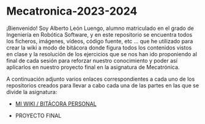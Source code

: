# Mecatronica-2023-2024

¡Bienvenido! Soy Alberto León Luengo, alumno matriculado en el grado de Ingeniería en Robótica Software, y en este repositorio se encuentra todos los ficheros, imágenes, vídeos, código fuente, etc ... que he utilizado para crear la wiki a modo de bitácora donde figura todos los contenidos vistos en clase y la resolución de los ejercicios que se nos han ido proponiendo al final de cada sesión para reforzar nuestro conocimiento y poder así aplicarlos en nuestro proyecto final en la asignatura de Mecatrónica.

A continuación adjunto varios enlaces correspondientes a cada uno de los repositorios creados para llevar a cabo cada una de las partes en las que se divide la asignatura:

* [MI WIKI / BITÁCORA PERSONAL](https://github.com/aleon2020/Mecatronica-2023-2024/wiki)

* PROYECTO FINAL